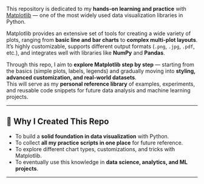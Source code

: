 
This repository is dedicated to my **hands-on learning and practice** with [Matplotlib](https://matplotlib.org/) — one of the most widely used data visualization libraries in Python.  

Matplotlib provides an extensive set of tools for creating a wide variety of plots, ranging from **basic line and bar charts** to **complex multi-plot layouts**. It’s highly customizable, supports different output formats (`.png`, `.jpg`, `.pdf`, etc.), and integrates well with libraries like **NumPy** and **Pandas**.  

Through this repo, I aim to **explore Matplotlib step by step** — starting from the basics (simple plots, labels, legends) and gradually moving into **styling, advanced customization, and real-world datasets**.  
This will serve as my **personal reference library** of examples, experiments, and reusable code snippets for future data analysis and machine learning projects.  

---

## 🎯 Why I Created This Repo
- To build a **solid foundation in data visualization** with Python.  
- To collect **all my practice scripts in one place** for future reference.  
- To explore different chart types, customizations, and tricks with Matplotlib.  
- To eventually use this knowledge in **data science, analytics, and ML projects**.  

---

